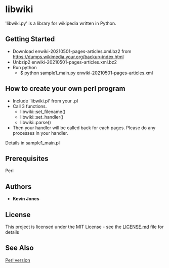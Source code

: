 # libwiki

'libwiki.py' is a library for wikipedia written in Python.

## Getting Started

* Download enwiki-20210501-pages-articles.xml.bz2 from https://dumps.wikimedia.your.org/backup-index.html
* Unbzip2 enwiki-20210501-pages-articles.xml.bz2
* Run python
  * $ python sample1_main.py enwiki-20210501-pages-articles.xml

## How to create your own perl program
* Include 'libwiki.pl' from your .pl
* Call 3 functions.
  * libwiki::set_filename()
  * libwiki::set_handler()
  * libwiki::parse()
* Then your handler will be called back for each pages. Please do any processes in your handler.

Details in sample1_main.pl

## Prerequisites

Perl

## Authors

* **Kevin Jones**

## License

This project is licensed under the MIT License - see the [LICENSE.md](LICENSE.md) file for details

## See Also
[Perl version](https://github.com/jones937/libwiki)

